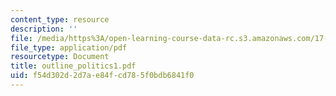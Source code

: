 ```yaml
---
content_type: resource
description: ''
file: /media/https%3A/open-learning-course-data-rc.s3.amazonaws.com/17-03-introduction-to-political-thought-spring-2004/f54d302d2d7ae84fcd785f0bdb6841f0_outline_politics1.pdf
file_type: application/pdf
resourcetype: Document
title: outline_politics1.pdf
uid: f54d302d-2d7a-e84f-cd78-5f0bdb6841f0
---
```

